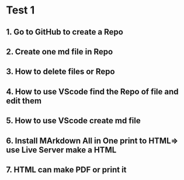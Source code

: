 # Test 1

## 1. Go to GitHub to create a Repo
## 2. Create one md file in Repo
## 3. How to delete files or Repo
## 4. How to use VScode find the Repo of file and edit them
## 5. How to use VScode create md file
## 6. Install MArkdown All in One print to HTML=> use Live Server make a HTML
## 7. HTML can make PDF or print it  
 








